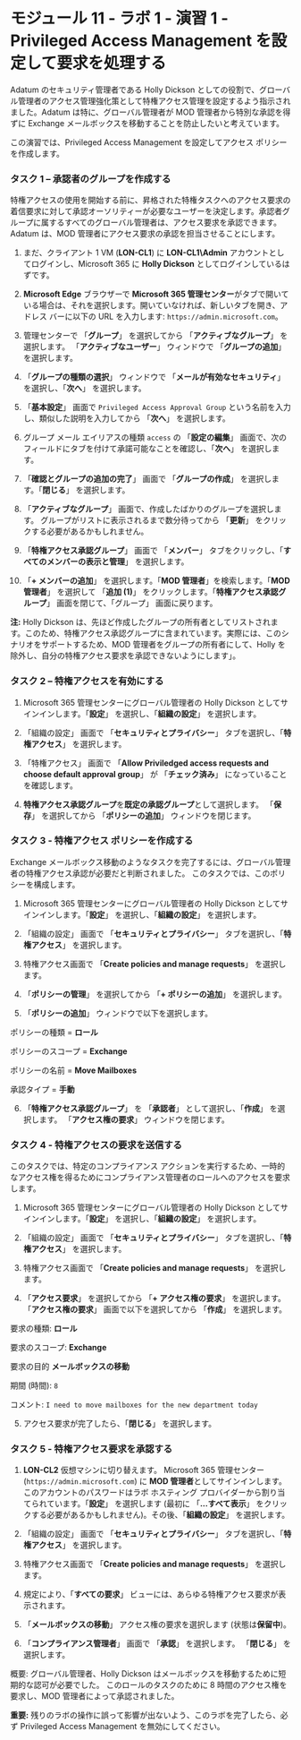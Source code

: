﻿# モジュール 11 - ラボ 1 - 演習 1 - Privileged Access Management を設定して要求を処理する


Adatum のセキュリティ管理者である Holly Dickson としての役割で、グローバル管理者のアクセス管理強化策として特権アクセス管理を設定するよう指示されました。Adatum は特に、グローバル管理者が MOD 管理者から特別な承認を得ずに Exchange メールボックスを移動することを防止したいと考えています。

この演習では、Privileged Access Management を設定してアクセス ポリシーを作成します。

### タスク 1 – 承認者のグループを作成する

特権アクセスの使用を開始する前に、昇格された特権タスクへのアクセス要求の着信要求に対して承認オーソリティーが必要なユーザーを決定します。承認者グループに属するすべてのグローバル管理者は、アクセス要求を承認できます。  Adatum は、MOD 管理者にアクセス要求の承認を担当させることにします。


1. まだ、クライアント 1 VM (**LON-CL1**) に **LON-CL1\Admin** アカウントとしてログインし、Microsoft 365 に **Holly Dickson** としてログインしているはずです。 

2. **Microsoft Edge** ブラウザーで **Microsoft 365 管理センター**がタブで開いている場合は、それを選択します。開いていなければ、新しいタブを開き、アドレス バーに以下の URL を入力します: `https://admin.microsoft.com`。

3. 管理センターで 「**グループ**」 を選択してから 「**アクティブなグループ**」 を選択します。  「**アクティブなユーザー**」 ウィンドウで 「**グループの追加**」 を選択します。

4.  「**グループの種類の選択**」 ウィンドウで 「**メールが有効なセキュリティ**」 を選択し、「**次へ**」 を選択します。

5.  「**基本設定**」 画面で `Privileged Access Approval Group` という名前を入力し、類似した説明を入力してから 「**次へ**」 を選択します。

6.  グループ メール エイリアスの種類 `access` の 「**設定の編集**」 画面で、次のフィールドにタブを付けて承諾可能なことを確認し、「**次へ**」 を選択します。

7.  「**確認とグループの追加の完了**」 画面で 「**グループの作成**」 を選択します。「**閉じる**」 を選択します。

8.  「**アクティブなグループ**」 画面で、作成したばかりのグループを選択します。  グループがリストに表示されるまで数分待ってから 「**更新**」 をクリックする必要があるかもしれません。

9.  「**特権アクセス承認グループ**」 画面で 「**メンバー**」 タブをクリックし、「**すべてのメンバーの表示と管理**」 を選択します。

10.  「**+ メンバーの追加**」 を選択します。「**MOD 管理者**」を検索します。「**MOD管理者**」 を選択して 「**追加 (1)**」 をクリックします。「**特権アクセス承認グループ**」 画面を閉じて、「グループ」 画面に戻ります。

**注:** Holly Dickson は、先ほど作成したグループの所有者としてリストされます。このため、特権アクセス承認グループに含まれています。実際には、このシナリオをサポートするため、MOD 管理者をグループの所有者にして、Holly を除外し、自分の特権アクセス要求を承認できないようにします」。


### タスク 2 – 特権アクセスを有効にする

1. Microsoft 365 管理センターにグローバル管理者の Holly Dickson としてサインインします。「**設定**」 を選択し、「**組織の設定**」 を選択します。

2. 「組織の設定」 画面で 「**セキュリティとプライバシー**」 タブを選択し、「**特権アクセス**」 を選択します。

3. 「特権アクセス」 画面で 「**Allow Priviledged access requests and choose default approval group**」 が 「**チェック済み**」 になっていることを確認します。

4.  **特権アクセス承認グループ**を**既定の承認グループ**として選択します。  「**保存**」 を選択してから 「**ポリシーの追加**」 ウィンドウを閉じます。


### タスク 3 - 特権アクセス ポリシーを作成する

Exchange メールボックス移動のようなタスクを完了するには、グローバル管理者の特権アクセス承認が必要だと判断されました。  このタスクでは、このポリシーを構成します。

1. Microsoft 365 管理センターにグローバル管理者の Holly Dickson としてサインインします。「**設定**」 を選択し、「**組織の設定**」 を選択します。  

2. 「組織の設定」 画面で 「**セキュリティとプライバシー**」 タブを選択し、「**特権アクセス**」 を選択します。 

3. 特権アクセス画面で 「**Create policies and manage requests**」 を選択します。

4. 「**ポリシーの管理**」 を選択してから 「**+ ポリシーの追加**」 を選択します。

5. 「**ポリシーの追加**」 ウィンドウで以下を選択します。

ポリシーの種類 = **ロール**

ポリシーのスコープ = **Exchange**

ポリシーの名前 = **Move Mailboxes**

承認タイプ = **手動**

6. 「**特権アクセス承認グループ**」 を 「**承認者**」 として選択し、「**作成**」 を選択します。  「**アクセス権の要求**」 ウィンドウを閉じます。



### タスク 4 - 特権アクセスの要求を送信する

このタスクでは、特定のコンプライアンス アクションを実行するため、一時的なアクセス権を得るためにコンプライアンス管理者のロールへのアクセスを要求します。

1. Microsoft 365 管理センターにグローバル管理者の Holly Dickson としてサインインします。「**設定**」 を選択し、「**組織の設定**」 を選択します。  

2. 「組織の設定」 画面で 「**セキュリティとプライバシー**」 タブを選択し、「**特権アクセス**」 を選択します。 

3. 特権アクセス画面で 「**Create policies and manage requests**」 を選択します。

4. 「**アクセス要求**」 を選択してから 「**+ アクセス権の要求**」 を選択します。  「**アクセス権の要求**」 画面で以下を選択してから 「**作成**」 を選択します。

要求の種類:  **ロール**

要求のスコープ:  **Exchange**

要求の目的  **メールボックスの移動** 

期間 (時間): `8`

コメント: `I need to move mailboxes for the new department today` 

5. アクセス要求が完了したら、「**閉じる**」 を選択します。 


### タスク 5 - 特権アクセス要求を承認する

1. **LON-CL2** 仮想マシンに切り替えます。  Microsoft 365 管理センター (`https://admin.microsoft.com`) に **MOD 管理者**としてサインインします。このアカウントのパスワードはラボ ホスティング プロバイダーから割り当てられています。「**設定**」 を選択します (最初に 「**...すべて表示**」 をクリックする必要があるかもしれません)。その後、「**組織の設定**」 を選択します。  

2. 「組織の設定」 画面で 「**セキュリティとプライバシー**」 タブを選択し、「**特権アクセス**」 を選択します。 

3. 特権アクセス画面で 「**Create policies and manage requests**」 を選択します。

4. 規定により、「**すべての要求**」 ビューには、あらゆる特権アクセス要求が表示されます。

5. 「**メールボックスの移動**」 アクセス権の要求を選択します (状態は**保留中**)。

6. 「**コンプライアンス管理者**」 画面で 「**承認**」 を選択します。  「**閉じる**」 を選択します。

概要: グローバル管理者、Holly Dickson はメールボックスを移動するために短期的な認可が必要でした。  このロールのタスクのために 8 時間のアクセス権を要求し、MOD 管理者によって承認されました。

**重要:** 残りのラボの操作に誤って影響が出ないよう、このラボを完了したら、必ず Privileged Access Management を無効にしてください。

